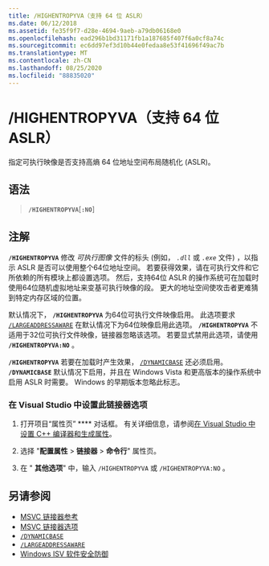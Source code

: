 ```yaml
---
title: /HIGHENTROPYVA（支持 64 位 ASLR）
ms.date: 06/12/2018
ms.assetid: fe35f9f7-d28e-4694-9aeb-a79db06168e0
ms.openlocfilehash: ead296b1bd31171fb1a187685f407f6a0cf8a74c
ms.sourcegitcommit: ec6dd97ef3d10b44e0fedaa8e53f41696f49ac7b
ms.translationtype: MT
ms.contentlocale: zh-CN
ms.lasthandoff: 08/25/2020
ms.locfileid: "88835020"
---
```

# <a name="highentropyva-support-64-bit-aslr"></a>/HIGHENTROPYVA（支持 64 位 ASLR）

指定可执行映像是否支持高熵 64 位地址空间布局随机化 (ASLR)。

## <a name="syntax"></a>语法

> **`/HIGHENTROPYVA`**[**`:NO`**]

## <a name="remarks"></a>注解

**`/HIGHENTROPYVA`** 修改 *可执行图像* 文件的标头 (例如， *`.dll`* 或 *`.exe`* 文件) ，以指示 ASLR 是否可以使用整个64位地址空间。  若要获得效果，请在可执行文件和它所依赖的所有模块上都设置选项。 然后，支持64位 ASLR 的操作系统可在加载时使用64位随机虚拟地址来变基可执行映像的段。 更大的地址空间使攻击者更难猜到特定内存区域的位置。

默认情况下， **`/HIGHENTROPYVA`** 为64位可执行文件映像启用。 此选项要求 [`/LARGEADDRESSAWARE`](largeaddressaware-handle-large-addresses.md) 在默认情况下为64位映像启用此选项。 **`/HIGHENTROPYVA`** 不适用于32位可执行文件映像，链接器忽略该选项。 若要显式禁用此选项，请使用 **`/HIGHENTROPYVA:NO`** 。

**`/HIGHENTROPYVA`** 若要在加载时产生效果， [`/DYNAMICBASE`](dynamicbase-use-address-space-layout-randomization.md) 还必须启用。 **`/DYNAMICBASE`** 默认情况下启用，并且在 Windows Vista 和更高版本的操作系统中启用 ASLR 时需要。 Windows 的早期版本忽略此标志。

### <a name="to-set-this-linker-option-in-visual-studio"></a>在 Visual Studio 中设置此链接器选项

1. 打开项目“属性页” **** 对话框。 有关详细信息，请参阅[在 Visual Studio 中设置 C++ 编译器和生成属性](../working-with-project-properties.md)。

1. 选择 "**配置属性**  >  **链接器**  >  **命令行**" 属性页。

1. 在 " **其他选项**" 中，输入 `/HIGHENTROPYVA` 或 `/HIGHENTROPYVA:NO` 。

## <a name="see-also"></a>另请参阅

- [MSVC 链接器参考](linking.md)
- [MSVC 链接器选项](linker-options.md)
- [`/DYNAMICBASE`](dynamicbase-use-address-space-layout-randomization.md)
- [`/LARGEADDRESSAWARE`](largeaddressaware-handle-large-addresses.md)
- [Windows ISV 软件安全防御](/previous-versions/bb430720(v=msdn.10))
